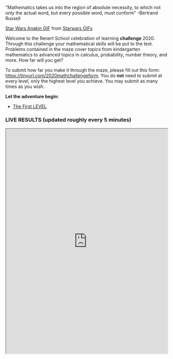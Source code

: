 "Mathematics takes us into the region of absolute necessity, to which not only the actual word, but every possible word, must conform" -Bertrand Russell 

<div class="tenor-gif-embed" data-postid="13380207" data-share-method="host" data-width="100%" data-aspect-ratio="2.4057971014492754"><a href="https://tenor.com/view/star-wars-anakin-this-is-where-the-fun-begins-gif-13380207">Star Wars Anakin GIF</a> from <a href="https://tenor.com/search/starwars-gifs">Starwars GIFs</a></div><script type="text/javascript" async src="https://tenor.com/embed.js"></script>

Welcome to the Renert School celebration of learning **challenge** 2020. Through this challenge your mathematical skills will be put to the test. Problems contained in the maze cover topics from kindergarten mathematics to advanced topics in calculus, probability, number theory, and more. How far will you get? 


To submit how far you make it through the maze, please fill out this form: <a href="https://tinyurl.com/2020mathchallengeform">https://tinyurl.com/2020mathchallengeform</a>. You do **not** need to submit at every level, only the highest level you achieve. You may submit as many times as you wish. 


**Let the adventure begin:**
* [The First LEVEL](level1.md)


### LIVE RESULTS (updated roughly every 5 minutes)
<p align="center">
<iframe src="https://docs.google.com/spreadsheets/d/e/2PACX-1vRzx-iLrTCItJxe1_hEHFQe9a7GKMQW8feWn8mxtaA-QhPxQHcV_hsk9Y24Sni9TSKygaH_c7tJqMT4/pubhtml?gid=453813207&amp;single=true&amp;widget=true&amp;headers=false" width="100%" height = "700"></iframe>
</p>


 

